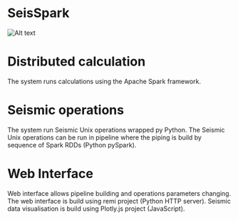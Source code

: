 # SeisSpark
![Alt text](/images/main_window.jpg?raw=true "Main Window")


# Distributed calculation
The system runs calculations using the Apache Spark framework.

# Seismic operations
The system run Seismic Unix operations wrapped py Python. 
The Seismic Unix operations can be run in pipeline where the piping is build by sequence of Spark RDDs (Python pySpark).

# Web Interface
Web interface allows pipeline building and operations parameters changing. The web interface is build using remi project (Python HTTP server).
Seismic data visualisation is build using Plotly.js project (JavaScript).
